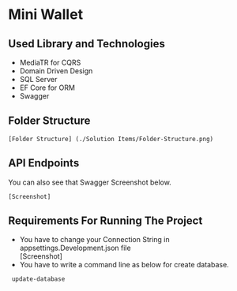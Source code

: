 # Mini Wallet

## Used Library and Technologies

 - MediaTR for CQRS
 - Domain Driven Design
 - SQL Server 
 - EF Core for ORM
 - Swagger

## Folder Structure
	[Folder Structure] (./Solution Items/Folder-Structure.png)

## API Endpoints
 You can also see that Swagger Screenshot below.

	[Screenshot]

## Requirements For Running The Project
	
- You have to change your Connection String in appsettings.Development.json file 		
  [Screenshot]
- You have to write a command line as below for create database. 
```
 update-database
```







	



	
